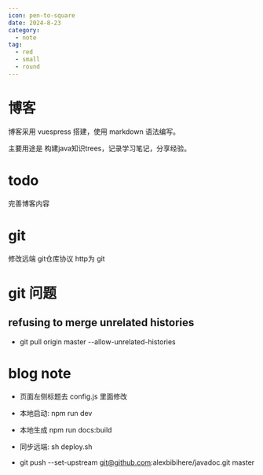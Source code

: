 ```yaml
---
icon: pen-to-square
date: 2024-8-23
category:
  - note
tag:
  - red
  - small
  - round
---
```


# 博客

博客采用 vuespress 搭建，使用 markdown 语法编写。

主要用途是 构建java知识trees，记录学习笔记，分享经验。


# todo

完善博客内容  
 
# git
修改远端 git仓库协议 http为 git

# git 问题
## refusing to merge unrelated histories
- git pull origin master --allow-unrelated-histories

# blog note
- 页面左侧标题去 config.js 里面修改
- 本地启动: npm run dev
- 本地生成 npm run docs:build

- 同步远端: sh deploy.sh
- git push --set-upstream git@github.com:alexbibihere/javadoc.git master